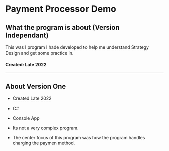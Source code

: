 # Payment Processor Demo
## What the program is about (Version Independant)
This was I program I hade developed to help me understand Strategy Design and get some practice in.
#### Created: Late 2022

-----------------------------------------------------------------------------------------------------------------------------------------------------------------------
## About Version One
 - Created Late 2022 
 - C#
 - Console App
 
 - Its not a very complex program. 
 - The center focus of this program was how the program handles charging the paymen method.
